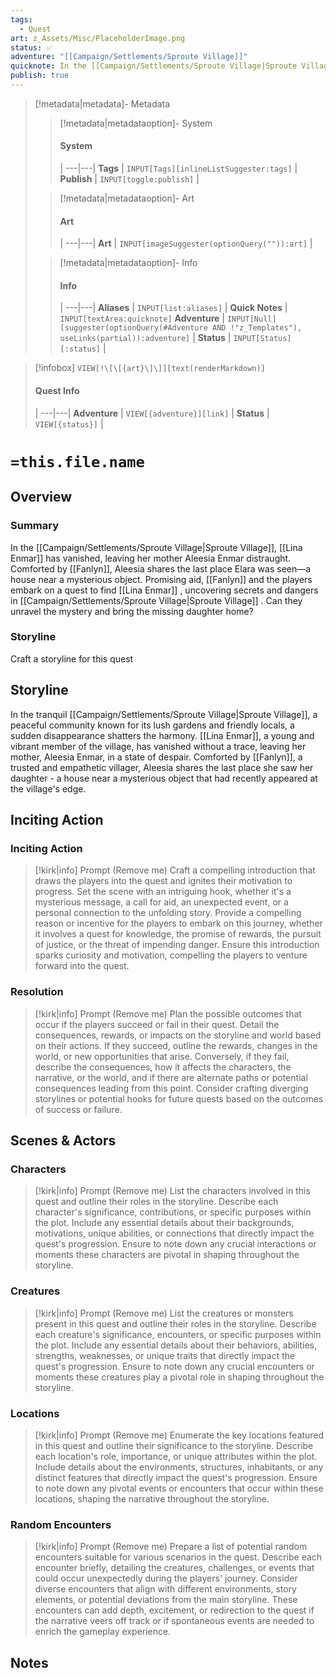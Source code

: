 ```yaml
---
tags:
  - Quest
art: z_Assets/Misc/PlaceholderImage.png
status: ✅
adventure: "[[Campaign/Settlements/Sproute Village]]"
quicknote: In the [[Campaign/Settlements/Sproute Village|Sproute Village]], [[Daughter Enmar]] has vanished, leaving her mother Aleesia Enmar  distraught. Comforted by [[Fanlyn]], Aleesia shares the last place Elara was seen—a house near a mysterious object. Promising aid, [[Fanlyn]] and the players embark on a quest to find [[Daughter Enmar]] , uncovering secrets and dangers in [[Campaign/Settlements/Sproute Village|Sproute Village]] . Can they unravel the mystery and bring the missing daughter home?
publish: true
---
```

> [!metadata|metadata]- Metadata 
>> [!metadata|metadataoption]- System
>> #### System
>>  |
>> ---|---|
> **Tags** | `INPUT[Tags][inlineListSuggester:tags]` |
> **Publish** | `INPUT[toggle:publish]` |
>
>
>> [!metadata|metadataoption]- Art
>> #### Art
>>  |
>> ---|---|
>> **Art** | `INPUT[imageSuggester(optionQuery("")):art]` |
>
>> [!metadata|metadataoption]- Info
>> #### Info
>>  |
>> ---|---|
>> **Aliases** | `INPUT[list:aliases]` |
>> **Quick Notes** |  `INPUT[textArea:quicknote]`
>> **Adventure** | `INPUT[Null][suggester(optionQuery(#Adventure AND !"z_Templates"), useLinks(partial)):adventure]` |
>> **Status** | `INPUT[Status][:status]` |

> [!infobox]
> `VIEW[!\[\[{art}\]\]][text(renderMarkdown)]`
> #### Quest Info
>  |
> ---|---|
> **Adventure** | `VIEW[{adventure}][link]` |
> **Status** | `VIEW[{status}]` |

# **`=this.file.name`**

## Overview
### Summary

In the [[Campaign/Settlements/Sproute Village|Sproute Village]], [[Lina Enmar]] has vanished, leaving her mother Aleesia Enmar  distraught. Comforted by [[Fanlyn]], Aleesia shares the last place Elara was seen—a house near a mysterious object. Promising aid, [[Fanlyn]] and the players embark on a quest to find [[Lina Enmar]] , uncovering secrets and dangers in [[Campaign/Settlements/Sproute Village|Sproute Village]] . Can they unravel the mystery and bring the missing daughter home?

### Storyline

Craft a storyline for this quest

## Storyline

In the tranquil [[Campaign/Settlements/Sproute Village|Sproute Village]], a peaceful community known for its lush gardens and friendly locals, a sudden disappearance shatters the harmony. [[Lina Enmar]], a young and vibrant member of the village, has vanished without a trace, leaving her mother, Aleesia Enmar, in a state of despair. Comforted by [[Fanlyn]], a trusted and empathetic villager, Aleesia shares the last place she saw her daughter - a house near a mysterious object that had recently appeared at the village's edge.

## Inciting Action



### Inciting Action

> [!kirk|info] Prompt (Remove me)
> Craft a compelling introduction that draws the players into the quest and ignites their motivation to progress. Set the scene with an intriguing hook, whether it's a mysterious message, a call for aid, an unexpected event, or a personal connection to the unfolding story. Provide a compelling reason or incentive for the players to embark on this journey, whether it involves a quest for knowledge, the promise of rewards, the pursuit of justice, or the threat of impending danger. Ensure this introduction sparks curiosity and motivation, compelling the players to venture forward into the quest.

### Resolution

> [!kirk|info] Prompt (Remove me)
> Plan the possible outcomes that occur if the players succeed or fail in their quest. Detail the consequences, rewards, or impacts on the storyline and world based on their actions. If they succeed, outline the rewards, changes in the world, or new opportunities that arise. Conversely, if they fail, describe the consequences, how it affects the characters, the narrative, or the world, and if there are alternate paths or potential consequences leading from this point. Consider crafting diverging storylines or potential hooks for future quests based on the outcomes of success or failure.

## Scenes & Actors
### Characters

> [!kirk|info] Prompt (Remove me)
> List the characters involved in this quest and outline their roles in the storyline. Describe each character's significance, contributions, or specific purposes within the plot. Include any essential details about their backgrounds, motivations, unique abilities, or connections that directly impact the quest's progression. Ensure to note down any crucial interactions or moments these characters are pivotal in shaping throughout the storyline.

### Creatures

> [!kirk|info] Prompt (Remove me)
> List the creatures or monsters present in this quest and outline their roles in the storyline. Describe each creature's significance, encounters, or specific purposes within the plot. Include any essential details about their behaviors, abilities, strengths, weaknesses, or unique traits that directly impact the quest's progression. Ensure to note down any crucial encounters or moments these creatures play a pivotal role in shaping throughout the storyline.

### Locations

> [!kirk|info] Prompt (Remove me)
> Enumerate the key locations featured in this quest and outline their significance to the storyline. Describe each location's role, importance, or unique attributes within the plot. Include details about the environments, structures, inhabitants, or any distinct features that directly impact the quest's progression. Ensure to note down any pivotal events or encounters that occur within these locations, shaping the narrative throughout the storyline.

### Random Encounters

> [!kirk|info] Prompt (Remove me)
> Prepare a list of potential random encounters suitable for various scenarios in the quest. Describe each encounter briefly, detailing the creatures, challenges, or events that could occur unexpectedly during the players' journey. Consider diverse encounters that align with different environments, story elements, or potential deviations from the main storyline. These encounters can add depth, excitement, or redirection to the quest if the narrative veers off track or if spontaneous events are needed to enrich the gameplay experience.

## Notes
